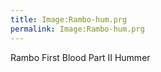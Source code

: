 ```yaml
---
title: Image:Rambo-hum.prg
permalink: Image:Rambo-hum.prg
---
```


Rambo First Blood Part II Hummer
